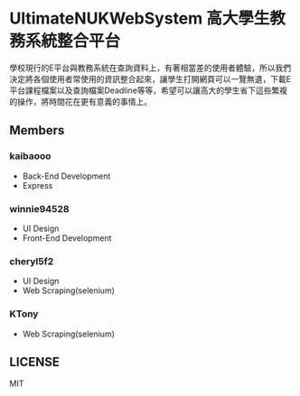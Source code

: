 # UltimateNUKWebSystem 高大學生教務系統整合平台
學校現行的E平台與教務系統在查詢資料上，有著相當差的使用者體驗，所以我們決定將各個使用者常使用的資訊整合起來，讓學生打開網頁可以一覽無遺，下載E平台課程檔案以及查詢檔案Deadline等等，希望可以讓高大的學生省下這些繁複的操作，將時間花在更有意義的事情上。

## Members
### kaibaooo
* Back-End Development
* Express
### winnie94528
* UI Design
* Front-End Development
### cheryl5f2
* UI Design
* Web Scraping(selenium)
### KTony
* Web Scraping(selenium)

## LICENSE
MIT
